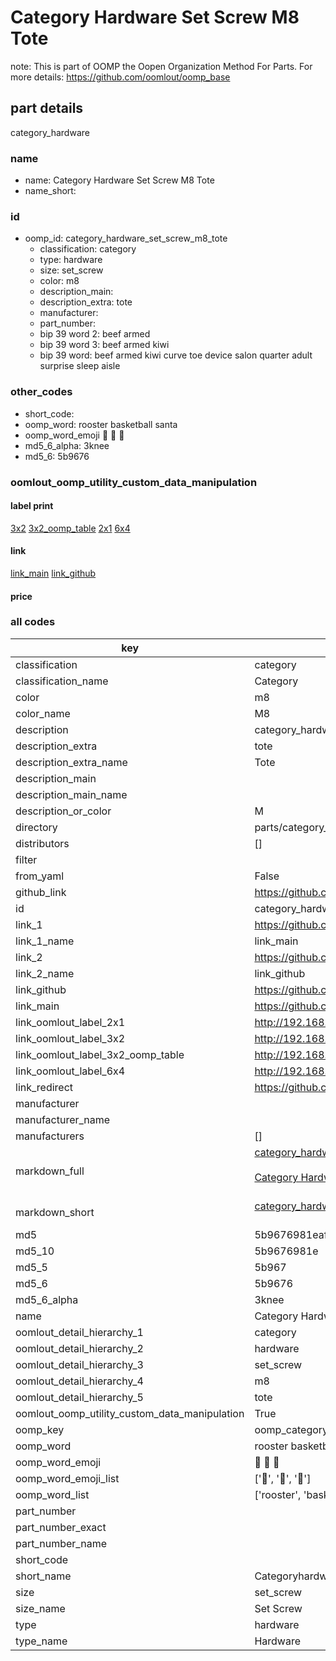 # Category Hardware Set Screw M8 Tote  

note: This is part of OOMP the Oopen Organization Method For Parts. For more details: https://github.com/oomlout/oomp_base

##  part details
  



category_hardware



### name
* name: Category Hardware Set Screw M8 Tote
* name_short: 
### id
* oomp_id: category_hardware_set_screw_m8_tote
  * classification: category
  * type: hardware
  * size: set_screw
  * color: m8
  * description_main: 
  * description_extra: tote
  * manufacturer: 
  * part_number: 
  * bip 39 word 2: beef armed
  * bip 39 word 3: beef armed kiwi
  * bip 39 word: beef armed kiwi curve toe device salon quarter adult surprise sleep aisle

### other_codes
* short_code: 
* oomp_word: rooster basketball santa
* oomp_word_emoji :rooster: :basketball: :santa:
* md5_6_alpha: 3knee
* md5_6: 5b9676






### oomlout_oomp_utility_custom_data_manipulation
#### label print
[3x2](http://192.168.1.245:1112/?label=oomp%203knee)
[3x2_oomp_table](http://192.168.1.108:1112/?label=oomp%203knee)
[2x1](http://192.168.1.242:1112/?label=oomp%203knee)
[6x4](http://192.168.1.55:1112/?label=oomp%203knee)    

#### link

[link_main](https://github.com/oomlout/oomlout_oomp_version_1_messy/tree/main/parts/category_hardware_set_screw_m8_tote) [link_github](https://github.com/oomlout/oomlout_oomp_version_1_messy/tree/main/parts/category_hardware_set_screw_m8_tote)                             

#### price







### all codes 
| key | value |  
| --- | --- |  
| classification | category |  
| classification_name | Category |  
| color | m8 |  
| color_name | M8 |  
| description | category_hardware |  
| description_extra | tote |  
| description_extra_name | Tote |  
| description_main |  |  
| description_main_name |  |  
| description_or_color | M  |  
| directory | parts/category_hardware_set_screw_m8_tote |  
| distributors | [] |  
| filter |  |  
| from_yaml | False |  
| github_link | https://github.com/oomlout/oomlout_oomp_part_src/tree/main/parts/category_hardware_set_screw_m8_tote |  
| id | category_hardware_set_screw_m8_tote |  
| link_1 | https://github.com/oomlout/oomlout_oomp_version_1_messy/tree/main/parts/category_hardware_set_screw_m8_tote |  
| link_1_name | link_main |  
| link_2 | https://github.com/oomlout/oomlout_oomp_version_1_messy/tree/main/parts/category_hardware_set_screw_m8_tote |  
| link_2_name | link_github |  
| link_github | https://github.com/oomlout/oomlout_oomp_version_1_messy/tree/main/parts/category_hardware_set_screw_m8_tote |  
| link_main | https://github.com/oomlout/oomlout_oomp_version_1_messy/tree/main/parts/category_hardware_set_screw_m8_tote |  
| link_oomlout_label_2x1 | http://192.168.1.242:1112/?label=oomp%203knee |  
| link_oomlout_label_3x2 | http://192.168.1.245:1112/?label=oomp%203knee |  
| link_oomlout_label_3x2_oomp_table | http://192.168.1.108:1112/?label=oomp%203knee |  
| link_oomlout_label_6x4 | http://192.168.1.55:1112/?label=oomp%203knee |  
| link_redirect | https://github.com/oomlout/oomlout_oomp_version_1_messy/tree/main/parts/category_hardware_set_screw_m8_tote |  
| manufacturer |  |  
| manufacturer_name |  |  
| manufacturers | [] |  
| markdown_full | [category_hardware_set_screw_m8_tote](none)<br>[](none)<br>[Category Hardware Set Screw M8 Tote](none)<br><br> |  
| markdown_short | [category_hardware_set_screw_m8_tote](none)<br><br> |  
| md5 | 5b9676981eaf77d0f2f1c364f6c2f0a0 |  
| md5_10 | 5b9676981e |  
| md5_5 | 5b967 |  
| md5_6 | 5b9676 |  
| md5_6_alpha | 3knee |  
| name | Category Hardware Set Screw M8 Tote |  
| oomlout_detail_hierarchy_1 | category |  
| oomlout_detail_hierarchy_2 | hardware |  
| oomlout_detail_hierarchy_3 | set_screw |  
| oomlout_detail_hierarchy_4 | m8 |  
| oomlout_detail_hierarchy_5 | tote |  
| oomlout_oomp_utility_custom_data_manipulation | True |  
| oomp_key | oomp_category_hardware_set_screw_m8_tote |  
| oomp_word | rooster basketball santa |  
| oomp_word_emoji | :rooster: :basketball: :santa: |  
| oomp_word_emoji_list | [':rooster:', ':basketball:', ':santa:'] |  
| oomp_word_list | ['rooster', 'basketball', 'santa'] |  
| part_number |  |  
| part_number_exact |  |  
| part_number_name |  |  
| short_code |  |  
| short_name | Categoryhardware |  
| size | set_screw |  
| size_name | Set Screw |  
| type | hardware |  
| type_name | Hardware |  
